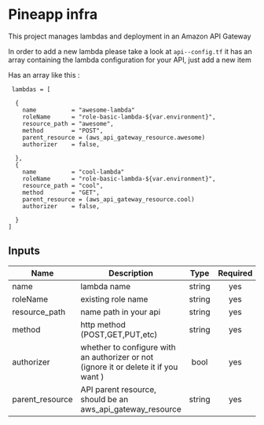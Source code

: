 # Pineapp infra

This project manages lambdas and deployment in an Amazon API Gateway

In order to add a new lambda please take a look at `api--config.tf` it has an array containing the lambda configuration
for your API, just add a new item

Has  an array like this :

```hcl
 lambdas = [

  {
    name          = "awesome-lambda"
    roleName      = "role-basic-lambda-${var.environment}",
    resource_path = "awesome",
    method        = "POST",
    parent_resource = (aws_api_gateway_resource.awesome)
    authorizer    = false,
    
  },
  {
    name          = "cool-lambda"
    roleName      = "role-basic-lambda-${var.environment}",
    resource_path = "cool",
    method        = "GET",
    parent_resource = (aws_api_gateway_resource.cool)
    authorizer    = false,
    
  }
]
```

## Inputs

| Name | Description                                                                          | Type |  Required |
|------|--------------------------------------------------------------------------------------|:----:|:-----:|
| name | lambda name                                                                          | string  | yes |
| roleName | existing role name                                                                   | string | yes |
| resource_path | name path in your api                                                                | string  | yes |
| method | http method (POST,GET,PUT,etc)                                                       | string  | yes |
| authorizer | whether to configure with an authorizer or not (ignore it or delete it if you want ) | bool  | yes |
| parent_resource | API parent resource, should be an aws_api_gateway_resource                           | string  | yes |


